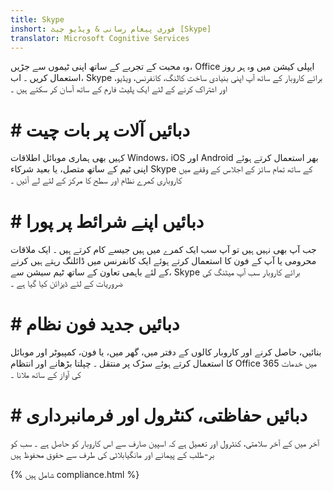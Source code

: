 ```yaml
---
title: Skype
inshort: فوری پیغام رسانی & ویڈیو چیٹ [Skype]
translator: Microsoft Cognitive Services
---
```


وہ محبت کے تجربے کے ساتھ اپنی ٹیموں سے جڑیں، Office ایپلی کیشن میں وہ ہر روز استعمال کریں ۔ اب، Skype برائے کاروبار کے ساتھ آپ اپنی بنیادی ساخت کالنگ، کانفرنس، ویڈیو، اور اشتراک کرنے کے لئے ایک پلیٹ فارم کے ساتھ آسان کر سکتے ہیں ۔ 

# # دبائيں آلات پر بات چیت
کہیں بھی ہماری موبائل اطلاقات Windows، iOS اور Android بھر استعمال کرتے ہوئے اپنی ٹیم کے ساتھ متصل، یا بعید شرکاء Skype کے ساتھ تمام سائز کے اجلاس کے وقفے میں کاروباری کمرے نظام اور سطح کا مرکز کے لئے لے آئیں ۔

# # دبائيں اپنے شرائط پر پورا
جب آپ بھی نہیں ہیں تو آپ سب ایک کمرے میں ہیں جیسے کام کرتے ہیں ۔ ایک ملاقات محرومی یا آپ کے فون کا استعمال کرتے ہوئے ایک کانفرنس میں ڈائلنگ رہتے ہیں کرنے کے لئے باہمی تعاون کے ساتھ ٹیم سیشن سے، Skype برائے کاروبار سب آپ میٹنگ کی ضروریات کے لئے ڈیزائن کیا گیا ہے ۔ 

# # دبائيں جدید فون نظام
بنائیں، حاصل کرنے اور کاروبار کالوں کے دفتر میں، گھر میں، یا فون، کمپیوٹر اور موبائل کا استعمال کرتے ہوئے سڑک پر منتقل ۔ چپلتا بڑھانے اور انتظام Office 365 میں خدمات کی آواز کے ساتھ ملانا ۔ 

# # دبائيں حفاظتی، کنٹرول اور فرمانبرداری
آخر میں کے آخر سلامتی، کنٹرول اور تعمیل ہے کہ اسپین صارف سے اس کاروبار کو حاصل ہے ۔ سب کو بر-طلب کے پیمانے اور مانگیابلاٹی کی طرف سے حقوق محفوظ ہیں 

{% شامل ہیں compliance.html %}

